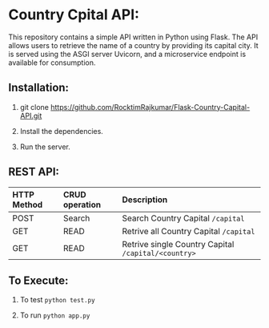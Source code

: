 # Country Cpital API:
This repository contains a simple API written in Python using Flask. The API allows users to retrieve the name of a country by providing its capital city. It is served using the ASGI server Uvicorn, and a microservice endpoint is available for consumption.

## Installation:
1. git clone https://github.com/RocktimRajkumar/Flask-Country-Capital-API.git

2. Install the dependencies.

3. Run the server.

## REST API:

| HTTP Method | CRUD operation    | Description     |
| :---------- | :---------------- | :-------------- |
| POST        | Search            | Search Country Capital `/capital` |
| GET         | READ     | Retrive all Country Capital `/capital`  |
|GET       | READ    | Retrive single Country Capital `/capital/<country>`  |

## To Execute:

1. To test `python test.py`

2. To run `python app.py`

